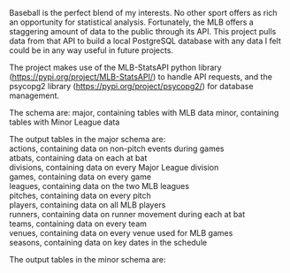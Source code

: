Baseball is the perfect blend of my interests. No other sport offers as rich an opportunity for statistical analysis. Fortunately, the MLB offers a staggering amount of data to the public through its API. This project pulls data from that API to build a local PostgreSQL database with any data I felt could be in any way useful in future projects.

The project makes use of the MLB-StatsAPI python library (https://pypi.org/project/MLB-StatsAPI/) to handle API requests, and the psycopg2 library (https://pypi.org/project/psycopg2/) for database management.

The schema are:
  major, containing tables with MLB data
  minor, containing tables with Minor League data

The output tables in the major schema are:
  <br>
  actions, containing data on non-pitch events during games
  <br>
  atbats, containing data on each at bat
  <br>
  divisions, containing data on every Major League division
  <br>
  games, containing data on every game
  <br>
  leagues, containing data on the two MLB leagues
  <br>
  pitches, containing data on every pitch
  <br>
  players, containing data on all MLB players
  <br>
  runners, containing data on runner movement during each at bat
  <br>
  teams, containing data on every team
  <br>
  venues, containing data on every venue used for MLB games
  <br>
  seasons, containing data on key dates in the schedule
  <br>
  
The output tables in the minor schema are:
  
